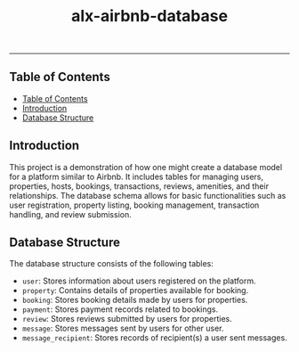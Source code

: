 <div align="center">
  <br>
  <h1><b>alx-airbnb-database</b></h1>
</div>
<br />

---
## Table of Contents

- [Table of Contents](#table-of-contents)
- [Introduction](#introduction)
- [Database Structure](#database-structure)

## Introduction

This project is a demonstration of how one might create a database model for a platform similar to Airbnb. It includes tables for managing users, properties, hosts, bookings, transactions, reviews, amenities, and their relationships. The database schema allows for basic functionalities such as user registration, property listing, booking management, transaction handling, and review submission.

## Database Structure

The database structure consists of the following tables:

- `user`: Stores information about users registered on the platform.
- `property`: Contains details of properties available for booking.
- `booking`: Stores booking details made by users for properties.
- `payment`: Stores payment records related to bookings.
- `review`: Stores reviews submitted by users for properties.
- `message`: Stores messages sent by users for other user.
- `message_recipient`: Stores records of recipient(s) a user sent messages.

